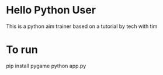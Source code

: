 # Hello Python User

This is a python aim trainer based on a tutorial by tech with tim

# To run

pip install pygame
python app.py

